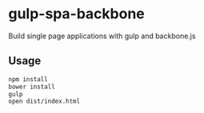 gulp-spa-backbone
=================

Build single page applications with gulp and backbone.js

## Usage

```sh
npm install
bower install
gulp
open dist/index.html
```
